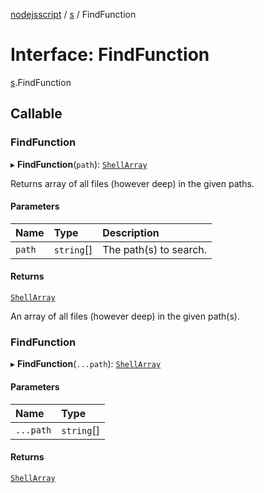 [nodejsscript](../README.md) / [s](../modules/s.md) / FindFunction

# Interface: FindFunction

[s](../modules/s.md).FindFunction

## Callable

### FindFunction

▸ **FindFunction**(`path`): [`ShellArray`](../modules/s.md#shellarray)

Returns array of all files (however deep) in the given paths.

#### Parameters

| Name | Type | Description |
| :------ | :------ | :------ |
| `path` | `string`[] | The path(s) to search. |

#### Returns

[`ShellArray`](../modules/s.md#shellarray)

An array of all files (however deep) in the given path(s).

### FindFunction

▸ **FindFunction**(`...path`): [`ShellArray`](../modules/s.md#shellarray)

#### Parameters

| Name | Type |
| :------ | :------ |
| `...path` | `string`[] |

#### Returns

[`ShellArray`](../modules/s.md#shellarray)
